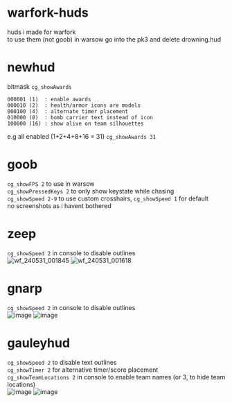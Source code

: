 # warfork-huds
huds i made for warfork  
to use them (not goob) in warsow go into the pk3 and delete drowning.hud
# newhud
bitmask `cg_showAwards`
```
000001 (1)  : enable awards
000010 (2)  : health/armor icons are models
000100 (4)  : alternate timer placement
010000 (8)  : bomb carrier text instead of icon
100000 (16) : show alive on team silhouettes
```
e.g all enabled (1+2+4+8+16 = 31) `cg_showAwards 31`
  
# goob
`cg_showFPS 2` to use in warsow  
`cg_showPressedKeys 2` to only show keystate while chasing  
`cg_showSpeed 2-9` to use custom crosshairs, `cg_showSpeed 1` for default  
no screenshots as i havent bothered  
  
# zeep
`cg_showSpeed 2` in console to disable outlines  
![wf_240531_001845](https://github.com/Gauley123/warfork-huds/assets/34005548/9f142d60-a212-4ad2-9fdf-c5d80c5b7646)
![wf_240531_001618](https://github.com/Gauley123/warfork-huds/assets/34005548/e4e13c11-bce1-42b0-b6b2-bb8321fa08d6)

# gnarp
`cg_showSpeed 2` in console to disable outlines  
![image](https://github.com/Gauley123/warfork-huds/assets/34005548/22c2b915-5402-4ee9-a24c-b345df3830c4)
![image](https://github.com/Gauley123/warfork-huds/assets/34005548/6dd5cb5d-d687-4be8-b54b-a316cb398847)

# gauleyhud
`cg_showSpeed 2` to disable text outlines  
`cg_showTimer 2` for alternative timer/score placement  
`cg_showTeamLocations 2` in console to enable team names (or 3, to hide team locations)  
![image](https://github.com/Gauley123/warfork-huds/assets/34005548/e554b8ea-0e8f-4e3f-9b05-b50392580f66)
![image](https://github.com/Gauley123/warfork-huds/assets/34005548/7c251cf9-7d09-4567-9d3b-951b1cef51fc)
